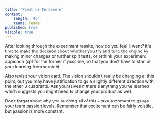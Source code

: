 ```yaml
---
title: 'Pivot or Persevere'
content:
    length: '45'''
    teams: Teams
published: true
visible: true
---
```


After looking through the experiment results, how do you feel it went? It's time to make the decision about whether you try and tune the engine by making minor changes or further split tests, or rethink your experiment approach (opt for the former if possible, so that you don't have to start all your learning from scratch).

Also revisit your vision card. The vision shouldn't really be changing at this point, but you may have justification to go a slightly different direction with the other 3 quadrants. Ask yourselves if there's anything you've learned which suggests you might need to change your product as well.

Don't forget about why you're doing all of this - take a moment to gauge your team passion levels. Remember that excitement can be fairly volatile, but passion is more constant.